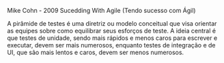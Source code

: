 Mike Cohn - 2009
Sucedding With Agile (Tendo sucesso com Ágil)

A pirâmide de testes é uma diretriz ou modelo conceitual que visa orientar as equipes sobre como equilibrar seus esforços de teste. A ideia central é que testes de unidade, sendo mais rápidos e menos caros para escrever e executar, devem ser mais numerosos, enquanto testes de integração e de UI, que são mais lentos e caros, devem ser menos numerosos.

